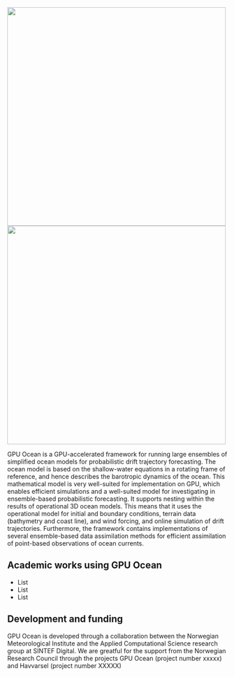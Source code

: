 
<img src="https://github.com/havahol/io-pages-test/assets/5363644/c4adf260-9282-4cda-834a-e9d9c70eeb2c" width=500>
<img src="https://github.com/havahol/io-pages-test/assets/5363644/673ca82e-dc40-456b-8d49-4d29084f685a" width=500>

 
GPU Ocean is a GPU-accelerated framework for running large ensembles of simplified ocean models for probabilistic drift trajectory forecasting. The ocean model is based on the shallow-water equations in a rotating frame of reference, and hence describes the barotropic dynamics of the ocean. This mathematical model is very well-suited for implementation on GPU, which enables efficient simulations and a well-suited model for investigating in ensemble-based probabilistic forecasting. It supports nesting within the results of operational 3D ocean models. This means that it uses the operational model for initial and boundary conditions, terrain data (bathymetry and coast line), and wind forcing, and online simulation of drift trajectories. Furthermore, the framework contains implementations of several ensemble-based data assimilation methods for efficient assimilation of point-based observations of ocean currents. 

## Academic works using GPU Ocean
* List
* List
* List

## Development and funding
GPU Ocean is developed through a collaboration between the Norwegian Meteorological Institute and the Applied Computational Science research group at SINTEF Digital. We are greatful for the support from the Norwegian Research Council through the projects GPU Ocean (project number xxxxx) and Havvarsel (project number XXXXX)

